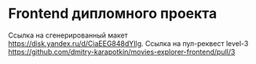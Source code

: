 # Frontend дипломного проекта

Ссылка на сгенерированный макет https://disk.yandex.ru/d/CiaEEG848dYIlg.
Ссылка на пул-реквест level-3 https://github.com/dmitry-karapotkin/movies-explorer-frontend/pull/3
